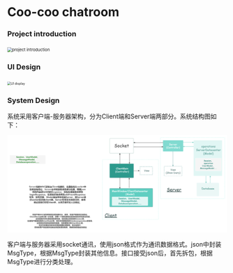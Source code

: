 # Coo-coo chatroom

### Project introduction

<img src="img/project introduction.png" alt="project introduction" style="zoom:67%;" />

### UI Design

<img src="img/UI Design.png" alt="UI display" style="zoom: 50%;" />

### System Design

系统采用客户端-服务器架构，分为Client端和Server端两部分。系统结构图如下：

<img src="img/System structure.png" alt="System structure" style="zoom: 50%;" />

客户端与服务器采用socket通讯，使用json格式作为通讯数据格式。json中封装MsgType，根据MsgType封装其他信息。接口接受json后，首先拆包，根据MsgType进行分类处理。

